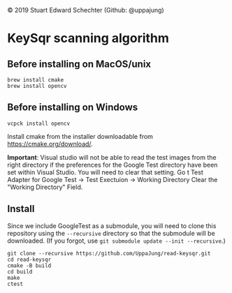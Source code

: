  © 2019 Stuart Edward Schechter (Github: @uppajung)
 
# KeySqr scanning algorithm

## Before installing on MacOS/unix
```
brew install cmake
brew install opencv
```

## Before installing on Windows

```
vcpck install opencv
```
Install cmake from the installer downloadable from https://cmake.org/download/.

**Important**: Visual studio will not be able to read the test images from the right
directory if the preferences for the Google Test directory have been set within
Visual Studio.  You will need to clear that setting. Go t
Test Adapter for Google Test -> Test Exectuion -> Working Directory
Clear the "Working Directory" Field.

## Install

Since we include GoogleTest as a submodule, you will need to clone this repository using the ``--recursive`` directory so that the submodule will be downloaded. (If you forgot, use ``git submodule update --init --recursive``.)


```
git clone --recursive https://github.com/UppaJung/read-keysqr.git
cd read-keysqr
cmake -B build
cd build
make
ctest
```

